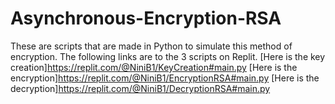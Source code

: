 # Asynchronous-Encryption-RSA
These are scripts that are made in Python to simulate this method of encryption.
The following links are to the 3 scripts on Replit.
[Here is the key creation]https://replit.com/@NiniB1/KeyCreation#main.py
[Here is the encryption]https://replit.com/@NiniB1/EncryptionRSA#main.py
[Here is the decryption]https://replit.com/@NiniB1/DecryptionRSA#main.py
